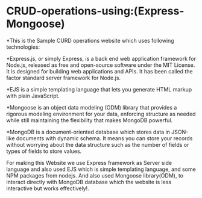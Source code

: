 # CRUD-operations-using:(Express-Mongoose)

*This is the Sample CURD operations website which uses following technologies:

*Express.js, or simply Express, is a back end web application framework for Node.js, released as free and open-source software under the MIT License. It is designed for building web applications and APIs. It has been called the factor standard server framework for Node.js.

*EJS is a simple templating language that lets you generate HTML markup with plain JavaScript.

*Mongoose is an object data modeling (ODM) library that provides a rigorous modeling environment for your data, enforcing structure as needed while still maintaining the flexibility that makes MongoDB powerful.

*MongoDB is a document-oriented database which stores data in JSON-like documents with dynamic schema. It means you can store your records without worrying about the data structure such as the number of fields or types of fields to store values.

For making this Website we use Express framework as Server side language and also used EJS which is simple templating language, and some NPM packages from nodejs. And also used Mongoose library(ODM), to interact directly with MongoDB database which the website is less interactive but works effectively!.
